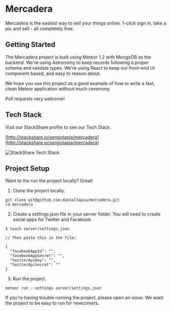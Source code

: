 # Mercadera

Mercadera is the easiest way to sell your things online. 1-click sign in, take a
pic and sell - all completely free.

## Getting Started

The Mercadera project is built using Meteor 1.2 with MongoDB as the backend.
We're using Astronomy to keep records following a proper schema and validate
types. We're using React to keep our front-end UI component based, and easy to
reason about.

We hope you use this project as a good example of how to write a fast, clean
Meteor application without much ceremony.

Pull requests very welcome!

## Tech Stack

Visit our StackShare profile to see our Tech Stack.

[http://stackshare.io/sergiotapia/mercadera](http://stackshare.io/sergiotapia/mercadera)

![StackShare Tech Stack](http://i.imgur.com/b02cbpO.png)

## Project Setup

Want to the run the project locally? Great!

1. Clone the project locally.

  ```
  git clone git@github.com:danieltapia/mercadera.git
  cd mercadera
  ```

2. Create a settings.json file in your server folder. You will need to create social apps for Twitter and Facebook.

  ```
  $ touch server/settings.json

  // Then paste this in the file:
  
  {
    "facebookAppId": "",
    "facebookAppSecret": "",
    "twitterApiKey": "",
    "twitterApiSecret": ""
  }
  ```

3. Run the project.

  ```
  meteor run --settings server/settings.json
  ```

If you're having trouble running the project, please open an issue. We want the project to be easy to run for newcomers.
